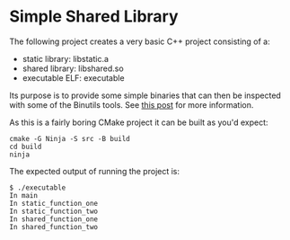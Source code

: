 # Simple Shared Library

The following project creates a very basic C++ project consisting of a:

- static library: libstatic.a
- shared library: libshared.so
- executable ELF: executable

Its purpose is to provide some simple binaries that can then be inspected with
some of the Binutils tools. See [this
post](https://www.theunterminatedstring.com/bin-hoking/) for more information.

As this is a fairly boring CMake project it can be built as you'd expect:

    cmake -G Ninja -S src -B build
    cd build
    ninja

The expected output of running the project is:

    $ ./executable
    In main
    In static_function_one
    In static_function_two
    In shared_function_one
    In shared_function_two

